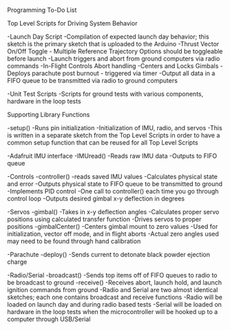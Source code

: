 Programming To-Do List

Top Level Scripts for Driving System Behavior

-Launch Day Script
	-Compilation of expected launch day behavior; this sketch is the primary sketch that is uploaded
	to the Arduino
	-Thrust Vector On/Off Toggle - Multiple Reference Trajectory Options should be toggleable before launch
	-Launch triggers and abort from ground computers via radio commands
	-In-Flight Controls Abort handling
		-Centers and Locks Gimbals
		-Deploys parachute post burnout - triggered via timer
	-Output all data in a FIFO queue to be transmitted via radio to ground computers

-Unit Test Scripts
	-Scripts for ground tests with various components, hardware in the loop tests


Supporting Library Functions

-setup()
	-Runs pin initialization
	-Initialization of IMU, radio, and servos
	-This is written in a separate sketch from the Top Level Scripts in order to have a common setup function
	that can be reused for all Top Level Scripts

-Adafruit IMU interface
	-IMUread()
		-Reads raw IMU data
		-Outputs to FIFO queue

-Controls
	-controller()
		-reads saved IMU values
		-Calculates physical state and error
		-Outputs physical state to FIFO queue to be transmitted to ground
		-Implements PID control
			-One call to controller() each time you go through control loop
		-Outputs desired gimbal x-y deflection in degrees

-Servos
	-gimbal()
		-Takes in x-y deflection angles
		-Calculates proper servo positions using calculated transfer function
		-Drives servos to proper positions
	-gimbalCenter()
		-Centers gimbal mount to zero values
		-Used for initialization, vector off mode, and in flight aborts
		-Actual zero angles used may need to be found through hand calibration

-Parachute
	-deploy()
		-Sends current to detonate black powder ejection charge

-Radio/Serial
	-broadcast()
		-Sends top items off of FIFO queues to radio to be broadcast to ground
	-receive()
		-Receives abort, launch hold, and launch ignition commands from ground
	-Radio and Serial are two almost identical sketches; each one contains broadcast and receive functions
	-Radio will be loaded on launch day and during radio based tests
	-Serial will be loaded on hardware in the loop tests when the microcontroller will be hooked up to a
	computer through USB/Serial
